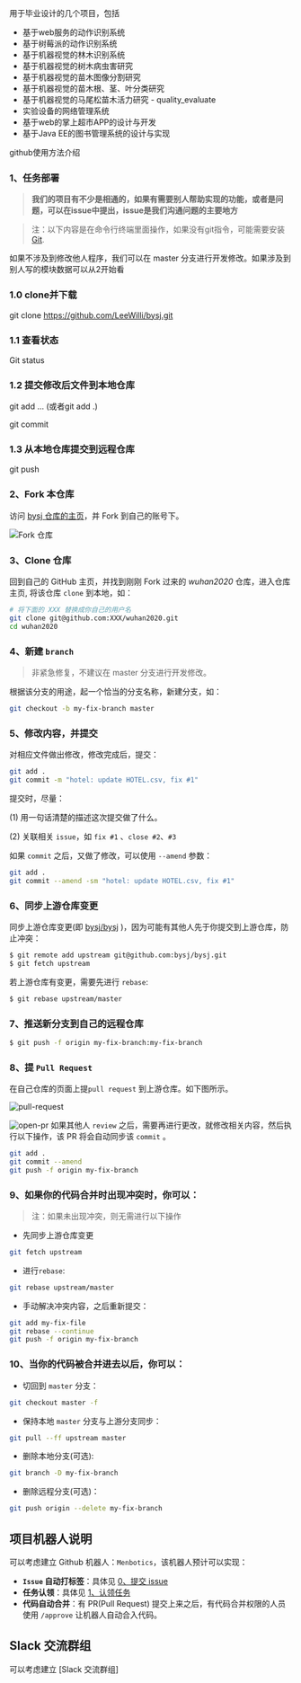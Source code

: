 用于毕业设计的几个项目，包括

- 基于web服务的动作识别系统
- 基于树莓派的动作识别系统
- 基于机器视觉的林木识别系统
- 基于机器视觉的树木病虫害研究
- 基于机器视觉的苗木图像分割研究
- 基于机器视觉的苗木根、茎、叶分类研究
- 基于机器视觉的马尾松苗木活力研究 - quality_evaluate
- 实验设备的网络管理系统
- 基于web的掌上超市APP的设计与开发
- 基于Java EE的图书管理系统的设计与实现


github使用方法介绍

### 1、任务部署

> **我们的项目有不少是相通的，如果有需要别人帮助实现的功能，或者是问题，可以在issue中提出，issue是我们沟通问题的主要地方**


> 注：以下内容是在命令行终端里面操作，如果没有git指令，可能需要安装 [Git](https://git-scm.com/).

如果不涉及到修改他人程序，我们可以在 master 分支进行开发修改。如果涉及到别人写的模块数据可以从2开始看

### 1.0 clone并下载
git clone https://github.com/LeeWilli/bysj.git

### 1.1 查看状态

Git status

### 1.2 提交修改后文件到本地仓库

 git add <file1> <file2> … <fileN> (或者git add .)
  
 git commit

### 1.3 从本地仓库提交到远程仓库

git push

### 2、Fork 本仓库

访问 [bysj 仓库的主页](https://github.com/LeeWilli/bysj)，并 Fork 到自己的账号下。

![Fork 仓库](./static/fork-repo.png)

### 3、Clone 仓库

回到自己的 GitHub 主页，并找到刚刚 Fork 过来的 _wuhan2020_ 仓库，进入仓库主页, 将该仓库 `clone` 到本地，如：

```bash
# 将下面的 XXX 替换成你自己的用户名
git clone git@github.com:XXX/wuhan2020.git
cd wuhan2020
```

### 4、新建 `branch`

> 非紧急修复，不建议在 master 分支进行开发修改。

根据该分支的用途，起一个恰当的分支名称，新建分支，如：

```bash
git checkout -b my-fix-branch master
```

### 5、修改内容，并提交

对相应文件做出修改，修改完成后，提交：

```bash
git add .
git commit -m "hotel: update HOTEL.csv, fix #1"
```

提交时，尽量：

(1) 用一句话清楚的描述这次提交做了什么。

(2) 关联相关 `issue`，如 `fix #1` 、`close #2`、`#3`

如果 `commit` 之后，又做了修改，可以使用 `--amend` 参数：

```bash
git add .
git commit --amend -sm "hotel: update HOTEL.csv, fix #1"
```

### 6、同步上游仓库变更

同步上游仓库变更(即 [bysj/bysj](https://github.com/LeeWilli/bysj) )，因为可能有其他人先于你提交到上游仓库，防止冲突：

```bash
$ git remote add upstream git@github.com:bysj/bysj.git
$ git fetch upstream
```

若上游仓库有变更，需要先进行 `rebase`:

```bash
$ git rebase upstream/master
```

### 7、推送新分支到自己的远程仓库

```bash
$ git push -f origin my-fix-branch:my-fix-branch
```

### 8、提 `Pull Request`

在自己仓库的页面上提`pull request` 到上游仓库。如下图所示。

![pull-request](./static/pull-request.png)

![open-pr](./static/open-pr.png)
如果其他人 `review` 之后，需要再进行更改，就修改相关内容，然后执行以下操作，该 PR 将会自动同步该 `commit` 。

```bash
git add .
git commit --amend
git push -f origin my-fix-branch
```

### 9、如果你的代码合并时出现冲突时，你可以：

> 注：如果未出现冲突，则无需进行以下操作

-   先同步上游仓库变更

```bash
git fetch upstream
```

-   进行`rebase`:

```bash
git rebase upstream/master
```

-   手动解决冲突内容，之后重新提交：

```bash
git add my-fix-file
git rebase --continue
git push -f origin my-fix-branch
```

### 10、当你的代码被合并进去以后，你可以：

-   切回到 `master` 分支：

```bash
git checkout master -f
```

-   保持本地 `master` 分支与上游分支同步：

```bash
git pull --ff upstream master
```

-   删除本地分支(可选):

```bash
git branch -D my-fix-branch
```

-   删除远程分支(可选)：

```bash
git push origin --delete my-fix-branch
```

## 项目机器人说明

可以考虑建立 Github 机器人：`Menbotics`，该机器人预计可以实现：

-   **`Issue` 自动打标签**：具体见 [0、提交 issue](#0提交-issue)
-   **任务认领**：具体见 [1、认领任务](#1认领任务)
-   **代码自动合并**：有 PR(Pull Request) 提交上来之后，有代码合并权限的人员使用 `/approve` 让机器人自动合入代码。


## Slack 交流群组

可以考虑建立 [Slack 交流群组]
